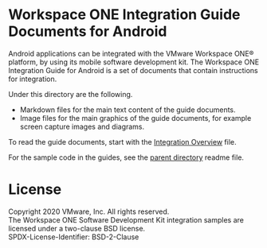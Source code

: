 # Workspace ONE Integration Guide Documents for Android
Android applications can be integrated with the VMware Workspace ONE® platform,
by using its mobile software development kit. The Workspace ONE Integration
Guide for Android is a set of documents that contain instructions for
integration.

Under this directory are the following.

-   Markdown files for the main text content of the guide documents.
-   Image files for the main graphics of the guide documents, for example screen
    capture images and diagrams.

To read the guide documents, start with the
[Integration Overview](01Overview/WorkspaceONE_Android_IntegrationOverview.md)
file.

For the sample code in the guides, see the [parent directory](..) readme file.

# License
Copyright 2020 VMware, Inc. All rights reserved.  
The Workspace ONE Software Development Kit integration samples are licensed
under a two-clause BSD license.  
SPDX-License-Identifier: BSD-2-Clause